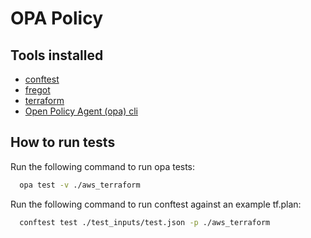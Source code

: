 # OPA Policy

## Tools installed

- [conftest](https://github.com/open-policy-agent/conftest)
- [fregot](https://github.com/fugue/fregot)
- [terraform](https://www.terraform.io/)
- [Open Policy Agent (opa) cli](https://www.openpolicyagent.org/docs/latest/#running-opa)

## How to run tests

Run the following command to run opa tests:

```bash
  opa test -v ./aws_terraform
```

Run the following command to run conftest against an example tf.plan:

```bash
  conftest test ./test_inputs/test.json -p ./aws_terraform
```